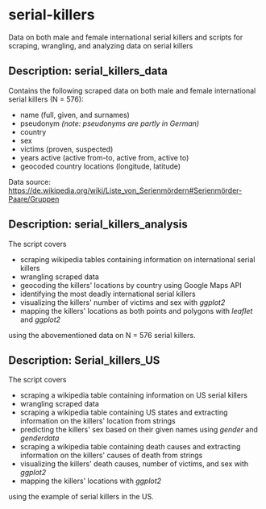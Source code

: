 # serial-killers
Data on both male and female international serial killers and scripts for scraping, wrangling, and analyzing data on serial killers

## Description: serial_killers_data

Contains the following scraped data on both male and female international serial killers (N = 576):

* name (full, given, and surnames)
* pseudonym *(note: pseudonyms are partly in German)*
* country
* sex
* victims (proven, suspected)
* years active (active from-to, active from, active to)
* geocoded country locations (longitude, latitude)

Data source: https://de.wikipedia.org/wiki/Liste_von_Serienmördern#Serienmörder-Paare/Gruppen

## Description: serial_killers_analysis

The script covers

* scraping wikipedia tables containing information on international serial killers
* wrangling scraped data
* geocoding the killers' locations by country using Google Maps API
* identifying the most deadly international serial killers
* visualizing the killers' number of victims and sex with *ggplot2*
* mapping the killers' locations as both points and polygons with *leaflet* and *ggplot2*
  
using the abovementioned data on N = 576 serial killers.  

## Description: Serial_killers_US

The script covers

* scraping a wikipedia table containing information on US serial killers
* wrangling scraped data
* scraping a wikipedia table containing US states and extracting information on the killers' location from strings
* predicting the killers' sex based on their given names using *gender* and *genderdata*
* scraping a wikipedia table containing death causes and extracting information on the killers' causes of death from strings
* visualizing the killers' death causes, number of victims, and sex with *ggplot2*
* mapping the killers' locations with *ggplot2*

using the example of serial killers in the US. 

